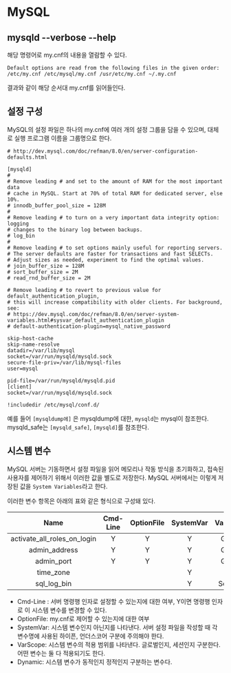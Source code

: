 # MySQL

##  mysqld --verbose --help
해당 명령어로 my.cnf의 내용을 열람할 수 있다.
```
Default options are read from the following files in the given order:
/etc/my.cnf /etc/mysql/my.cnf /usr/etc/my.cnf ~/.my.cnf 
```
결과와 같이 해당 순서대 my.cnf를 읽어들인다.


## 설정 구성
MySQL의 설정 파일은 하나의 my.cnf에 여러 개의 설정 그룹을 담을 수 있으며, 대체로 실행 프로그램 이름을 그룹명으로 한다.

```mysql
# http://dev.mysql.com/doc/refman/8.0/en/server-configuration-defaults.html

[mysqld]
#
# Remove leading # and set to the amount of RAM for the most important data
# cache in MySQL. Start at 70% of total RAM for dedicated server, else 10%.
# innodb_buffer_pool_size = 128M
#
# Remove leading # to turn on a very important data integrity option: logging
# changes to the binary log between backups.
# log_bin
#
# Remove leading # to set options mainly useful for reporting servers.
# The server defaults are faster for transactions and fast SELECTs.
# Adjust sizes as needed, experiment to find the optimal values.
# join_buffer_size = 128M
# sort_buffer_size = 2M
# read_rnd_buffer_size = 2M

# Remove leading # to revert to previous value for default_authentication_plugin,
# this will increase compatibility with older clients. For background, see:
# https://dev.mysql.com/doc/refman/8.0/en/server-system-variables.html#sysvar_default_authentication_plugin
# default-authentication-plugin=mysql_native_password
        
skip-host-cache
skip-name-resolve
datadir=/var/lib/mysql
socket=/var/run/mysqld/mysqld.sock
secure-file-priv=/var/lib/mysql-files
user=mysql

pid-file=/var/run/mysqld/mysqld.pid
[client]
socket=/var/run/mysqld/mysqld.sock

!includedir /etc/mysql/conf.d/
```

예를 들어 `[mysqldump에]` 은 mysqldump에 대한, `mysqld`는 mysql이 참조한다. mysqld_safe는 `[mysqld_safe]`, `[mysqld]`를 참조한다.


## 시스템 변수
MySQL 서버는 기동하면서 설정 파일을 읽어 메모리나 작동 방식을 초기화하고, 접속된 사용자를 제어하기 위해서 이러한 값을 별도로 저장한다.
MySQL 서버에서는 이렇게 저장된 값을 `System Variables`라고 한다.

이러한 변수 항목은 아래의 표와 같은 형식으로 구성돼 있다.

|            Name             | Cmd-Line |OptionFile|SystemVar| VarScope | Dynamic |
|:---------------------------:|:--------:|:---:|:---:|:--------:|:-------:|
| activate_all_roles_on_login |    Y     |      Y    |    Y     |  Global  |    Y    |
|        admin_address        |      Y    |     Y     |   Y      |  Global  |    N    |
|         admin_port          |     Y     |    Y      |    Y     |  Global  |     N    |
|          time_zone          |          |          |     Y    |   Both   |    Y    |
|         sql_log_bin         |          |          |     Y    | Session  |    Y    |

- Cmd-Line : 서버 명령행 인자로 설정할 수 있는지에 대한 여부, Y이면 명령행 인자로 이 시스템 변수를 변경할 수 있다.
- OptionFile: my.cnf로 제어할 수 있는지에 대한 여부
- SystemVar: 시스템 변수인지 아닌지를 나타낸다. 서버 설정 파일을 작성할 때 각 변수명에 사용된 하이픈, 언더스코어 구분에 주의해야 한다. 
- VarScope: 시스템 변수의 적용 범위를 나타낸다. 글로벌인지, 세션인지 구분한다. 어떤 변수는 둘 다 적용되기도 한다.
- Dynamic: 시스템 변수가 동적인지 정적인지 구분하는 변수다.